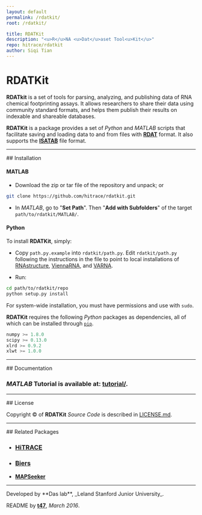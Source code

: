 ```yaml
---
layout: default
permalink: /rdatkit/
root: /rdatkit/

title: RDATKit
description: "<u>R</u>NA <u>Dat</u>aset Tool<u>Kit</u>"
repo: hitrace/rdatkit
author: Siqi Tian
---
```



# RDATKit

**RDATkit** is a set of tools for parsing, analyzing, and publishing data of RNA chemical footprinting assays. It allows researchers to share their data using community standard formats, and helps them publish their results on indexable and shareable databases.

**RDATKit** is a package provides a set of *Python* and *MATLAB* scripts that facilitate saving and loading data to and from files with [**RDAT**](https://rmdb.stanford.edu/deposit/specs/) format. It also supports the [**ISATAB**](http://ribosnitch.bio.unc.edu/snrnasm/) file format.

<hr/>
## Installation

#### MATLAB

- Download the zip or tar file of the repository and unpack; or 

```bash
git clone https://github.com/hitrace/rdatkit.git
```

- In *MATLAB*, go to "**Set Path**". Then "**Add with Subfolders**" of the target `path/to/rdatkit/MATLAB/`.

#### Python

To install **RDATKit**, simply:

- Copy `path.py.example` into `rdatkit/path.py`. Edit `rdatkit/path.py` following the instructions in the file to point to local installations of [RNAstructure](http://rna.urmc.rochester.edu/RNAstructure.html), [ViennaRNA](https://www.tbi.univie.ac.at/RNA/), and [VARNA](http://varna.lri.fr/).

- Run:

```bash
cd path/to/rdatkit/repo
python setup.py install
```

For system-wide installation, you must have permissions and use with `sudo`.

**RDATKit** requires the following *Python* packages as dependencies, all of which can be installed through [`pip`](https://pip.pypa.io/).

```js
numpy >= 1.8.0
scipy >= 0.13.0
xlrd >= 0.9.2
xlwt >= 1.0.0
```

<hr/>
## Documentation

### *MATLAB* Tutorial is available at: [**tutorial/**](tutorial/).

<hr/>
## License

Copyright &copy; of **RDATKit** _Source Code_ is described in [LICENSE.md](https://github.com/hitrace/rdatkit/blob/master/LICENSE.md).

<hr/>
## Related Packages

* ### [**HiTRACE**](/hitrace/)

* ### [**Biers**](/biers/)

* [**MAPSeeker**](/mapseeker/)

<hr/>
Developed by **Das lab**, _Leland Stanford Junior University_.

README by [**t47**](http://t47.io/), *March 2016*.

